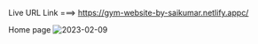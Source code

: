 Live URL Link ===>  https://gym-website-by-saikumar.netlify.appc/

Home page
![2023-02-09](https://user-images.githubusercontent.com/94755736/217782283-c73c1a4b-efe6-4096-aacf-c9bc7caa6b64.png)
